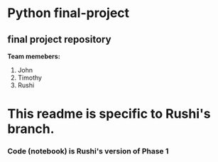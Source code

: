 # Python final-project
## final project repository

**Team memebers:** 
1. John 
2. Timothy 
3. Rushi 


# This readme is specific to Rushi's branch. 

### Code (notebook) is Rushi's version of Phase 1
